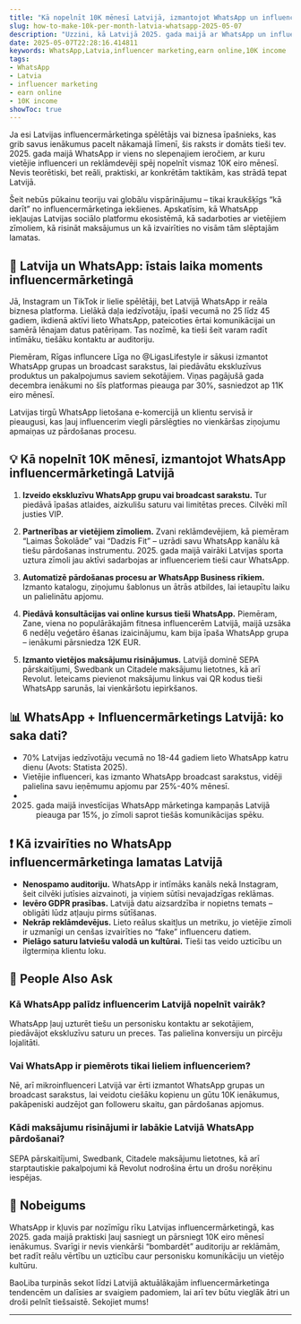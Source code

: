 ```yaml
---
title: "Kā nopelnīt 10K mēnesī Latvijā, izmantojot WhatsApp un influencermārketingu"
slug: how-to-make-10k-per-month-latvia-whatsapp-2025-05-07
description: "Uzzini, kā Latvijā 2025. gada maijā ar WhatsApp un influencermārketinga palīdzību sasniegt 10K ienākumus mēnesī. Praktiski padomi, vietējās platformas un maksājumu risinājumi."
date: 2025-05-07T22:28:16.414811
keywords: WhatsApp,Latvia,influencer marketing,earn online,10K income
tags:
- WhatsApp
- Latvia
- influencer marketing
- earn online
- 10K income
showToc: true
---
```


Ja esi Latvijas influencermārketinga spēlētājs vai biznesa īpašnieks, kas grib savus ienākumus pacelt nākamajā līmenī, šis raksts ir domāts tieši tev. 2025. gada maijā WhatsApp ir viens no slepenajiem ieročiem, ar kuru vietējie influenceri un reklāmdevēji spēj nopelnīt vismaz 10K eiro mēnesī. Nevis teorētiski, bet reāli, praktiski, ar konkrētām taktikām, kas strādā tepat Latvijā.

Šeit nebūs pūkainu teoriju vai globālu vispārinājumu – tikai kraukšķīgs “kā darīt” no influencermārketinga iekšienes. Apskatīsim, kā WhatsApp iekļaujas Latvijas sociālo platformu ekosistēmā, kā sadarboties ar vietējiem zīmoliem, kā risināt maksājumus un kā izvairīties no visām tām slēptajām lamatas.

## 📢 Latvija un WhatsApp: īstais laika moments influencermārketingā

Jā, Instagram un TikTok ir lielie spēlētāji, bet Latvijā WhatsApp ir reāla biznesa platforma. Lielākā daļa iedzīvotāju, īpaši vecumā no 25 līdz 45 gadiem, ikdienā aktīvi lieto WhatsApp, pateicoties ērtai komunikācijai un samērā lēnajam datus patēriņam. Tas nozīmē, ka tieši šeit varam radīt intīmāku, tiešāku kontaktu ar auditoriju.

Piemēram, Rīgas influncere Līga no @LigasLifestyle ir sākusi izmantot WhatsApp grupas un broadcast sarakstus, lai piedāvātu ekskluzīvus produktus un pakalpojumus saviem sekotājiem. Viņas pagājušā gada decembra ienākumi no šīs platformas pieauga par 30%, sasniedzot ap 11K eiro mēnesī.

Latvijas tirgū WhatsApp lietošana e-komercijā un klientu servisā ir pieaugusi, kas ļauj influencerim viegli pārslēgties no vienkāršas ziņojumu apmaiņas uz pārdošanas procesu.

## 💡 Kā nopelnīt 10K mēnesī, izmantojot WhatsApp influencermārketingā Latvijā

1. **Izveido ekskluzīvu WhatsApp grupu vai broadcast sarakstu.** Tur piedāvā īpašas atlaides, aizkulišu saturu vai limitētas preces. Cilvēki mīl justies VIP.

2. **Partnerības ar vietējiem zīmoliem.** Zvani reklāmdevējiem, kā piemēram “Laimas Šokolāde” vai “Dadzis Fit” – uzrādi savu WhatsApp kanālu kā tiešu pārdošanas instrumentu. 2025. gada maijā vairāki Latvijas sporta uztura zīmoli jau aktīvi sadarbojas ar influenceriem tieši caur WhatsApp.

3. **Automatizē pārdošanas procesu ar WhatsApp Business rīkiem.** Izmanto katalogu, ziņojumu šablonus un ātrās atbildes, lai ietaupītu laiku un palielinātu apjomu.

4. **Piedāvā konsultācijas vai online kursus tieši WhatsApp.** Piemēram, Zane, viena no populārākajām fitnesa influencerēm Latvijā, maijā uzsāka 6 nedēļu veģetāro ēšanas izaicinājumu, kam bija īpaša WhatsApp grupa – ienākumi pārsniedza 12K EUR.

5. **Izmanto vietējos maksājumu risinājumus.** Latvijā dominē SEPA pārskaitījumi, Swedbank un Citadele maksājumu lietotnes, kā arī Revolut. Ieteicams pievienot maksājumu linkus vai QR kodus tieši WhatsApp sarunās, lai vienkāršotu iepirkšanos.

## 📊 WhatsApp + Influencermārketings Latvijā: ko saka dati?

- 70% Latvijas iedzīvotāju vecumā no 18-44 gadiem lieto WhatsApp katru dienu (Avots: Statista 2025).
- Vietējie influenceri, kas izmanto WhatsApp broadcast sarakstus, vidēji palielina savu ieņēmumu apjomu par 25%-40% mēnesī.
- 2025. gada maijā investīcijas WhatsApp mārketinga kampaņās Latvijā pieauga par 15%, jo zīmoli saprot tiešās komunikācijas spēku.

## ❗ Kā izvairīties no WhatsApp influencermārketinga lamatas Latvijā

- **Nenospamo auditoriju.** WhatsApp ir intīmāks kanāls nekā Instagram, šeit cilvēki jutīsies aizvainoti, ja viņiem sūtīsi nevajadzīgas reklāmas.
- **Ievēro GDPR prasības.** Latvijā datu aizsardzība ir nopietns temats – obligāti lūdz atļauju pirms sūtīšanas.
- **Nekrāp reklāmdevējus.** Lieto reālus skaitļus un metriku, jo vietējie zīmoli ir uzmanīgi un cenšas izvairīties no “fake” influenceru datiem.
- **Pielāgo saturu latviešu valodā un kultūrai.** Tieši tas veido uzticību un ilgtermiņa klientu loku.

## 🤔 People Also Ask

### Kā WhatsApp palīdz influencerim Latvijā nopelnīt vairāk?

WhatsApp ļauj uzturēt tiešu un personisku kontaktu ar sekotājiem, piedāvājot ekskluzīvu saturu un preces. Tas palielina konversiju un pircēju lojalitāti.

### Vai WhatsApp ir piemērots tikai lieliem influenceriem?

Nē, arī mikroinfluenceri Latvijā var ērti izmantot WhatsApp grupas un broadcast sarakstus, lai veidotu ciešāku kopienu un gūtu 10K ienākumus, pakāpeniski audzējot gan followeru skaitu, gan pārdošanas apjomus.

### Kādi maksājumu risinājumi ir labākie Latvijā WhatsApp pārdošanai?

SEPA pārskaitījumi, Swedbank, Citadele maksājumu lietotnes, kā arī starptautiskie pakalpojumi kā Revolut nodrošina ērtu un drošu norēķinu iespējas.

## 📢 Nobeigums

WhatsApp ir kļuvis par nozīmīgu rīku Latvijas influencermārketingā, kas 2025. gada maijā praktiski ļauj sasniegt un pārsniegt 10K eiro mēnesī ienākumus. Svarīgi ir nevis vienkārši “bombardēt” auditoriju ar reklāmām, bet radīt reālu vērtību un uzticību caur personisku komunikāciju un vietējo kultūru.

BaoLiba turpinās sekot līdzi Latvijā aktuālākajām influencermārketinga tendencēm un dalīsies ar svaigiem padomiem, lai arī tev būtu vieglāk ātri un droši pelnīt tiešsaistē. Sekojiet mums!

---